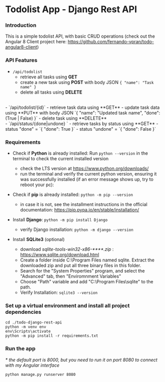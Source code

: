 # Todolist App - Django Rest API

### Introduction
This is a simple todolist API, with basic CRUD operations (check out the Angular 8 Client project here: <https://github.com/fernando-vpran/todo-angular8-client>)

### API Features
- `/api/todolist` 
	- retrieve all tasks using **GET**
	- create a new task using **POST** with body JSON `{ "name": "Task name" }`
	- delete all tasks using **DELETE**
<br>
- `/api/todolist/{id}` 
	- retrieve task data using **GET**
	- update task data using **PUT** with body JSON 
		`{ "name": "Updated task name", "done": (True | False) }`
	- delete task using **DELETE**
<br>
- `/api/status/{done|undone} ` 
	- retrieve tasks by status using **GET**
		- status "done" = `{ "done": True }`
		- status "undone" = `{ "done": False }`

### Requirements
- Check if **Python** is already installed: Run `python --version` in the terminal to check the current installed version
	- check the LTS version at <https://www.python.org/downloads/>
	- run the terminal and verify the current python version, ensuring it was successfully installed (if an error message shows up, try to reboot your pc):


- Check if **pip** is already installed: `python -m pip --version` 
	- in case it is not, see the installment instructions in the official documentation: <https://pip.pypa.io/en/stable/installation/>


- Install **Django**: `python -m pip install Django`
	- verify Django installation: `python -m django --version`


- Install **SQLite3** (optional)
	- download _sqlite-tools-win32-x86-****.zip_ : <https://www.sqlite.org/download.html>
	- Create a folder inside C:\Program Files named sqlite. Extract the downloaded zip and put all three binary files in this folder.
	- Search for the "System Properties" program, and select the "Advanced" tab, then "Enviromnment Variables"
	- Choose "Path" variable and add "C:\Program Files\sqlite" to the path.
	- Verify Installation: `sqlite3 --version`


### Set up a virtual environment and install all project dependencies
	cd ./todo-django-rest-api
	python -m venv env
	env\Scripts\activate
	python -m pip install -r requirements.txt

### Run the app
_* the default port is 8000, but you need to run it on port 8080 to connect with my Angular interface_

	python manage.py runserver 8080